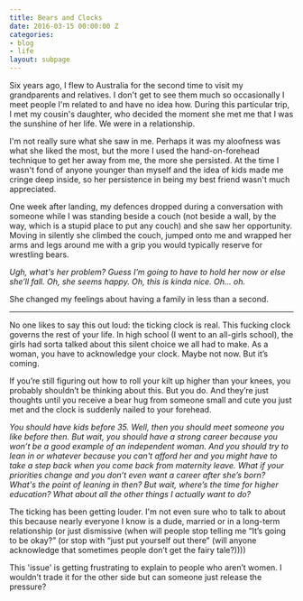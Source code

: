 ```yaml
---
title: Bears and Clocks
date: 2016-03-15 00:00:00 Z
categories:
- blog
- life
layout: subpage
---
```


Six years ago, I flew to Australia for the second time to visit my grandparents and relatives. I don't get to see them much so occasionally I meet people I'm related to and have no idea how. During this particular trip, I met my cousin's daughter, who decided the moment she met me that I was the sunshine of her life. We were in a relationship.

I'm not really sure what she saw in me. Perhaps it was my aloofness was what she liked the most, but the more I used the hand-on-forehead technique to get her away from me, the more she persisted. At the time I wasn't fond of anyone younger than myself and the idea of kids made me cringe deep inside, so her persistence in being my best friend wasn't much appreciated.

One week after landing, my defences dropped during a conversation with someone while I was standing beside a couch (not beside a wall, by the way, which is a stupid place to put any couch) and she saw her opportunity. Moving in silently she climbed the couch, jumped onto me and wrapped her arms and legs around me with a grip you would typically reserve for wrestling bears.

<em>Ugh, what's her problem? Guess I’m going to have to hold her now or else she’ll fall. Oh, she seems happy. Oh, this is kinda nice. Oh… oh.</em>

She changed my feelings about having a family in less than a second.

<hr class="small">

No one likes to say this out loud: the ticking clock is real. This fucking clock governs the rest of your life. In high school (I went to an all-girls school), the girls had sorta talked about this silent choice we all had to make. As a woman, you have to acknowledge your clock. Maybe not now. But it’s coming.

If you’re still figuring out how to roll your kilt up higher than your knees, you probably shouldn’t be thinking about this. But you do. And they’re just thoughts until you receive a bear hug from someone small and cute you just met and the clock is suddenly nailed to your forehead.

<em>You should have kids before 35. Well, then you should meet someone you like before then. But wait, you should have a strong career because you won’t be a good example of an independent woman. And you should try to lean in or whatever because you can't afford her and you might have to take a step back when you come back from maternity leave. What if your priorities change and you don’t even want a career after she’s born? What's the point of leaning in then? But wait, where’s the time for higher education? What about all the other things I actually want to do?</em>

The ticking has been getting louder. I'm not even sure who to talk to about this because nearly everyone I know is a dude, married or in a long-term relationship (or just dismissive (when will people stop telling me “It’s going to be okay?” (or stop with “just put yourself out there” (will anyone acknowledge that sometimes people don’t get the fairy tale?))))

This 'issue' is getting frustrating to explain to people who aren’t women. I wouldn’t trade it for the other side but can someone just release the pressure?